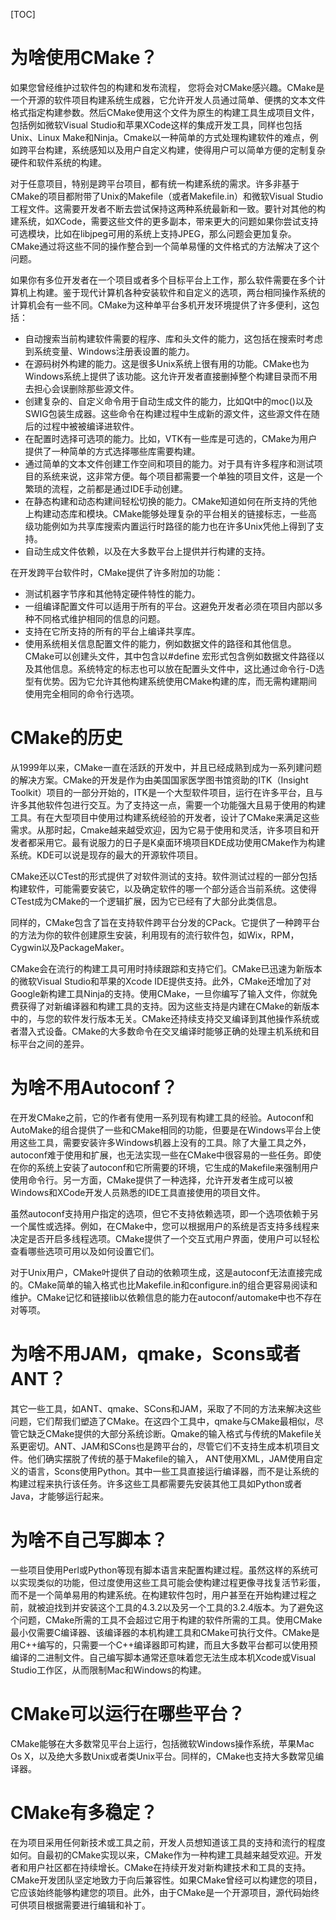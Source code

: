 [TOC]
# 为啥使用CMake？

如果您曾经维护过软件包的构建和发布流程， 您将会对CMake感兴趣。CMake是一个开源的软件项目构建系统生成器，它允许开发人员通过简单、便携的文本文件格式指定构建参数。然后CMake使用这个文件为原生的构建工具生成项目文件，包括例如微软Visual Studio和苹果XCode这样的集成开发工具，同样也包括Unix、Linux Make和Ninja。Cmake以一种简单的方式处理构建软件的难点，例如跨平台构建，系统感知以及用户自定义构建，使得用户可以简单方便的定制复杂硬件和软件系统的构建。

对于任意项目，特别是跨平台项目，都有统一构建系统的需求。许多非基于CMake的项目都附带了Unix的Makefile（或者Makefile.in）和微软Visual Studio工程文件。这需要开发者不断去尝试保持这两种系统最新和一致。要针对其他的构建系统，如XCode，需要这些文件的更多副本，带来更大的问题如果你尝试支持可选模块，比如在libjpeg可用的系统上支持JPEG，那么问题会更加复杂。CMake通过将这些不同的操作整合到一个简单易懂的文件格式的方法解决了这个问题。

如果你有多位开发者在一个项目或者多个目标平台上工作，那么软件需要在多个计算机上构建。鉴于现代计算机各种安装软件和自定义的选项，两台相同操作系统的计算机会有一些不同。CMake为这种单平台多机开发环境提供了许多便利，这包括：

- 自动搜索当前构建软件需要的程序、库和头文件的能力，这包括在搜索时考虑到系统变量、Windows注册表设置的能力。
- 在源码树外构建的能力。这是很多Unix系统上很有用的功能。CMake也为Windows系统上提供了该功能。这允许开发者直接删掉整个构建目录而不用去担心会误删除那些源文件。
- 创建复杂的、自定义命令用于自动生成文件的能力，比如Qt中的moc()以及SWIG包装生成器。这些命令在构建过程中生成新的源文件，这些源文件在随后的过程中被被编译进软件。
- 在配置时选择可选项的能力。比如，VTK有一些库是可选的，CMake为用户提供了一种简单的方式选择哪些库需要构建。
- 通过简单的文本文件创建工作空间和项目的能力。对于具有许多程序和测试项目的系统来说，这非常方便。每个项目都需要一个单独的项目文件，这是一个繁琐的流程，之前都是通过IDE手动创建。
- 在静态构建和动态构建间轻松切换的能力。CMake知道如何在所支持的凭他上构建动态库和模块。CMake能够处理复杂的平台相关的链接标志，一些高级功能例如为共享库搜索内置运行时路径的能力也在许多Unix凭他上得到了支持。
- 自动生成文件依赖，以及在大多数平台上提供并行构建的支持。

在开发跨平台软件时，CMake提供了许多附加的功能：

- 测试机器字节序和其他特定硬件特性的能力。
- 一组编译配置文件可以适用于所有的平台。这避免开发者必须在项目内部以多种不同格式维护相同的信息的问题。
- 支持在它所支持的所有的平台上编译共享库。
- 使用系统相关信息配置文件的能力，例如数据文件的路径和其他信息。CMake可以创建头文件，其中包含以#define 宏形式包含例如数据文件路径以及其他信息。系统特定的标志也可以放在配置头文件中，这比通过命令行-D选型有优势。因为它允许其他构建系统使用CMake构建的库，而无需构建期间使用完全相同的命令行选项。

# CMake的历史

从1999年以来，CMake一直在活跃的开发中，并且已经成熟到成为一系列建问题的解决方案。CMake的开发是作为由美国国家医学图书馆资助的ITK（Insight Toolkit）项目的一部分开始的，ITK是一个大型软件项目，运行在许多平台，且与许多其他软件包进行交互。为了支持这一点，需要一个功能强大且易于使用的构建工具。有在大型项目中使用过构建系统经验的开发者，设计了CMake来满足这些需求。从那时起，Cmake越来越受欢迎，因为它易于使用和灵活，许多项目和开发者都采用它。最有说服力的日子是K桌面环境项目KDE成功使用CMake作为构建系统。KDE可以说是现存的最大的开源软件项目。

CMake还以CTest的形式提供了对软件测试的支持。软件测试过程的一部分包括构建软件，可能需要安装它，以及确定软件的哪一个部分适合当前系统。这使得CTest成为CMake的一个逻辑扩展，因为它已经有了大部分此类信息。

同样的，CMake包含了旨在支持软件跨平台分发的CPack。它提供了一种跨平台的方法为你的软件创建原生安装，利用现有的流行软件包，如Wix，RPM，Cygwin以及PackageMaker。

CMake会在流行的构建工具可用时持续跟踪和支持它们。CMake已迅速为新版本的微软Visual Studio和苹果的Xcode IDE提供支持。此外，CMake还增加了对Google新构建工具Ninja的支持。使用CMake，一旦你编写了输入文件，你就免费获得了对新编译器和构建工具的支持。因为这些支持是内建在CMake的新版本中的，与您的软件发行版本无关。CMake还持续支持交叉编译到其他操作系统或者潜入式设备。CMake的大多数命令在交叉编译时能够正确的处理主机系统和目标平台之间的差异。


# 为啥不用Autoconf？

在开发CMake之前，它的作者有使用一系列现有构建工具的经验。Autoconf和AutoMake的组合提供了一些和CMake相同的功能，但要是在Windows平台上使用这些工具，需要安装许多Windows机器上没有的工具。除了大量工具之外，autoconf难于使用和扩展，也无法实现一些在CMake中很容易的一些任务。即使在你的系统上安装了autoconf和它所需要的环境，它生成的Makefile来强制用户使用命令行。另一方面，CMake提供了一种选择，允许开发者生成可以被Windows和XCode开发人员熟悉的IDE工具直接使用的项目文件。

虽然autoconf支持用户指定的选项，但它不支持依赖选项，即一个选项依赖于另一个属性或选择。例如，在CMake中，您可以根据用户的系统是否支持多线程来决定是否开启多线程选项。CMake提供了一个交互式用户界面，使用户可以轻松查看哪些选项可用以及如何设置它们。

对于Unix用户，CMake叶提供了自动的依赖项生成，这是autoconf无法直接完成的。CMake简单的输入格式也比Makefile.in和configure.in的组合更容易阅读和维护。CMake记忆和链接lib以依赖信息的能力在autoconf/automake中也不存在对等项。

# 为啥不用JAM，qmake，Scons或者ANT？
其它一些工具，如ANT、qmake、SCons和JAM，采取了不同的方法来解决这些问题，它们帮我们塑造了CMake。在这四个工具中，qmake与CMake最相似，尽管它缺乏CMake提供的大部分系统诊断。Qmake的输入格式与传统的Makefile关系更密切。ANT、JAM和SCons也是跨平台的，尽管它们不支持生成本机项目文件。他们确实摆脱了传统的基于Makefile的输入， ANT使用XML，JAM使用自定义的语言，Scons使用Python。其中一些工具直接运行编译器，而不是让系统的构建过程来执行该任务。许多这些工具都需要先安装其他工具如Python或者Java，才能够运行起来。
# 为啥不自己写脚本？
一些项目使用Perl或Python等现有脚本语言来配置构建过程。虽然这样的系统可以实现类似的功能，但过度使用这些工具可能会使构建过程更像寻找复活节彩蛋，而不是一个简单易用的构建系统。在构建软件包时，用户甚至在开始构建过程之前，就被迫找到并安装这个工具的4.3.2以及另一个工具的3.2.4版本。为了避免这个问题，CMake所需的工具不会超过它用于构建的软件所需的工具。使用CMake最小仅需要C编译器、该编译器的本机构建工具和CMake可执行文件。CMake是用C++编写的，只需要一个C++编译器即可构建，而且大多数平台都可以使用预编译的二进制文件。自己编写脚本通常还意味着您无法生成本机Xcode或Visual Studio工作区，从而限制Mac和Windows的构建。

# CMake可以运行在哪些平台？
CMake能够在大多数常见平台上运行，包括微软Windows操作系统，苹果Mac Os X，以及绝大多数Unix或者类Unix平台。同样的，CMake也支持大多数常见编译器。
# CMake有多稳定？

在为项目采用任何新技术或工具之前，开发人员想知道该工具的支持和流行的程度如何。自最初的CMake实现以来，CMake作为一种构建工具越来越受欢迎。开发者和用户社区都在持续增长。CMake在持续开发对新构建技术和工具的支持。
CMake开发团队坚定地致力于向后兼容性。如果CMake曾经可以构建您的项目，它应该始终能够构建您的项目。此外，由于CMake是一个开源项目，源代码始终可供项目根据需要进行编辑和补丁。


